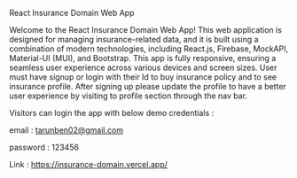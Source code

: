 React Insurance Domain Web App

Welcome to the React Insurance Domain Web App! This web application is designed for managing insurance-related data, and it is built using a combination of modern technologies, including React.js, Firebase, MockAPI, Material-UI (MUI), and Bootstrap. This app is fully responsive, ensuring a seamless user experience across various devices and screen sizes.
User must have signup or login with their Id to buy insurance policy and to see insurance profile. After signing up please update the profile to have a better user experience by visiting to profile section through the nav bar.

Visitors can login the app with below demo credentials :

email : tarunben02@gmail.com

password : 123456

Link : https://insurance-domain.vercel.app/
